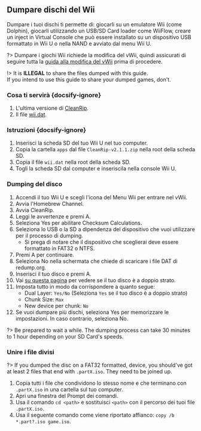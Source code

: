 Dumpare dischi del Wii
---
Dumpare i tuoi dischi ti permette di: giocarli su un emulatore Wii (come Dolphin), giocarli utilizzando un USB/SD Card loader come WiiFlow, creare un inject in Virtual Console che può essere installato su un dispositivo USB formattato in Wii U o nella NAND e avviato dal menu Wii U.

?> Dumpare i giochi Wii richiede la modifica del vWii, quindi assicurati di seguire tutta la [guida alla modifica del vWii](vwii-modding) prima di procedere.

!> It is **ILLEGAL** to share the files dumped with this guide.  
If you intend to use this guide to share your dumped games, don't.

### Cosa ti servirà {docsify-ignore}

1. L'ultima versione di [CleanRip](https://github.com/emukidid/cleanrip/releases/download/2.1.1/CleanRip-v2.1.1.zip).
1. Il file [wii.dat](https://github.com/emukidid/cleanrip/releases/download/2.1.1/wii.dat).

### Istruzioni {docsify-ignore}

1. Inserisci la scheda SD del tuo Wii U nel tuo computer.
1. Copia la cartella `apps` dal file `CleanRip-v2.1.1.zip` nella root della scheda SD.
1. Copia il file `wii.dat` nella root della scheda SD.
1. Togli la scheda SD dal computer e inseriscila nella console Wii U.

### Dumping del disco

1. Accendi il tuo Wii U e scegli l'icona del Menu Wii per entrare nel vWii.
1. Avvia l'Homebrew Channel.
1. Avvia CleanRip.
1. Leggi le avvertenze e premi A.
1. Seleziona Yes per abilitare Checksum Calculations.
1. Seleziona lo USB o la SD a dipendenza del dispositivo che vuoi utilizzare per il processo di dumping.
    - Si prega di notare che il dispositivo che sceglierai deve essere formattato in FAT32 o NTFS.
1. Premi A per continuare.
1. Seleziona No nella schermata che chiede di scaricare i file DAT di redump.org.
1. Inserisci il tuo disco e premi A.
1. Vai [su questa pagina](https://wiki.dolphin-emu.org/index.php?title=Category:Dual_Layer_Disc_games) per vedere se il tuo disco è a doppio strato.
1. Imposta tutto in modo da corrispondere a quanto segue:
    - Dual Layer: `Yes/No` (Seleziona `Yes` se il tuo disco è a doppio strato)
    - Chunk Size: `Max`
    - New device per chunk: `No`
1. Se vuoi dumpare più dischi, seleziona Yes per memorizzare le impostazioni. In caso contrario, seleziona No.

?> Be prepared to wait a while. The dumping process can take 30 minutes to 1 hour depending on your SD Card's speeds.

### Unire i file divisi

?> If you dumped the disc on a FAT32 formatted, device, you should've got at least 2 files that end with `.partX.iso`. They need to be joined up.

1. Copia tutti i file che condividono lo stesso nome e che terminano con `.partX.iso` in una cartella sul tuo computer.
1. Apri una finestra del Prompt dei comandi.
1. Usa il comando `cd <path>` e sostituisci `<path>` con il percorso dei tuoi file `.partX.iso`.
1. Usa il seguente comando come viene riportato affianco: `copy /b *.part?.iso game.iso`.